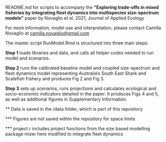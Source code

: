 
README.md for scripts to accompany the **"Exploring trade-offs in mixed fisheries by integrating fleet dynamics into multispecies size-spectrum models"** paper by Novaglio et al. 2021, Journal of Applied Ecology

For more information, model use and interpretation, please contact Camilla Novaglio at  camilla.novaglio@gmail.com

The master script RunModel.Rmd is structured into three main steps: 

**Step 1** loads libraries and data, and calls all helper codes needed to run model and scenarios. 

**Step 2** runs the calibrated baseline model and coupled size-spectrum and fleet dynamics model representing Australia’s South East Shark and Scalefish Fishery and produces Fig 2 and Fig 3. 

**Step 3** sets up scenarios, runs projections and calculates ecological and socio-economic indicators detailed in the paper. It produces Figs 4 and 5, as well as additional figures in Supplementary Information.  

** Data is saved in the /data folder, which is part of this repository 

*** Figures are not saved within the repository for space limits

*** project.r includes project functions from the size based modelling package mizer here modified to integrate fleet dynamics

 
